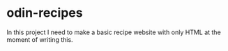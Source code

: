# odin-recipes

In this project I need to make a basic recipe website with only HTML at the moment of writing this.